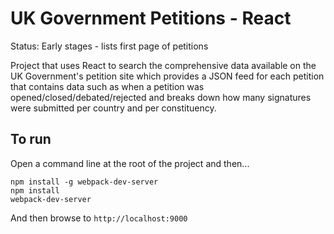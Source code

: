 # UK Government Petitions - React

Status: Early stages - lists first page of petitions

Project that uses React to search the comprehensive data available on the UK Government's petition site which provides a JSON feed for each petition that contains data such as when a petition was opened/closed/debated/rejected and breaks down how many signatures were submitted per country and per constituency.

## To run

Open a command line at the root of the project and then...


```
npm install -g webpack-dev-server
npm install
webpack-dev-server
```

And then browse to `http://localhost:9000`
